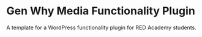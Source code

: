 # Gen Why Media Functionality Plugin

A template for a WordPress functionality plugin for RED Academy students.
